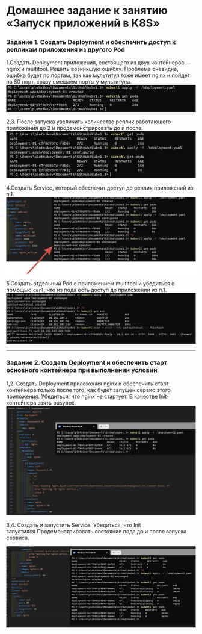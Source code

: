 # Домашнее задание к занятию «Запуск приложений в K8S»

### Задание 1. Создать Deployment и обеспечить доступ к репликам приложения из другого Pod

1.Создать Deployment приложения, состоящего из двух контейнеров — nginx и multitool. Решить возникшую ошибку.
Проблема очевидна, ошибка будет по портам, так как мультитул тоже имеет nginx и пойдет на 80 порт, сразу смещаем порты у мультитула.
![1](image.png)


2,3. После запуска увеличить количество реплик работающего приложения до 2 и продемонстрировать до и после.
![2](image-1.png)


4.Создать Service, который обеспечит доступ до реплик приложений из п.1.
![4](image-2.png)


5.Создать отдельный Pod с приложением multitool и убедиться с помощью `curl`, что из пода есть доступ до приложений из п.1.
![5](image-3.png)

------

### Задание 2. Создать Deployment и обеспечить старт основного контейнера при выполнении условий

1,2. Создать Deployment приложения nginx и обеспечить старт контейнера только после того, как будет запущен сервис этого приложения. Убедиться, что nginx не стартует. В качестве Init-контейнера взять busybox.
![1](image-4.png)


3,4. Создать и запустить Service. Убедиться, что Init запустился.Продемонстрировать состояние пода до и после запуска сервиса.

![alt text](image-5.png)